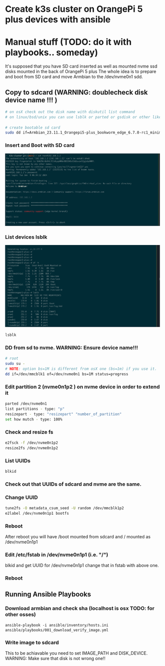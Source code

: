 # **Create k3s cluster on OrangePi 5 plus devices with ansible** 

# Manual stuff (TODO: do it with playbooks.. someday)
It's supposed that you have SD card inserted as well as mounted nvme ssd disks mounted in the back of OrangePi 5 plus
The whole idea is to prepare and boot from SD card and move Armbian to the /dev/nvme0n1 sdd. 

## Copy to sdcard (WARNING: doublecheck disk device name !!! )
```bash
# on osX check out the disk name with diskutil list command 
# on linux/bsd/unix you can use lsblk or parted or gsdisk or other like cdisk fdisk etc.

# create bootable sd card
sudo dd if=Armbian_23.11.1_Orangepi5-plus_bookworm_edge_6.7.0-rc1_minimal.img of=/dev/disk2 bs=1m status=progress
```

### Insert and Boot with SD card
![First login](./images/01_fist_login_script2.png)
### List devices lsblk
![Check devices ](./images/02_check_devices.png)
```bash
lsblk
```
### DD from sd to nvme. WARNING: Ensure device name!!!
```bash
# root
sudo su -
# NOTE: option bs=1M is different from osX one (bs=1m) if you use it. 
dd if=/dev/mmcblk1 of=/dev/nvme0n1 bs=1M status=progress
```
### Edit partition 2 (nvme0n1p2 ) on nvme device in order to extend it 
```bash
parted /dev/nvme0n1 
list partitions - type: "p"
resizepart - type: "resizepart" "number_of_partition"
set how mutch - type: 100%
```

### Check and resize fs 
```bash
e2fsck -f /dev/nvme0n1p2
resize2fs /dev/nvme0n1p2
```
### List UUIDs
```bash
blkid
```
### Check out that UUIDs of sdcard and nvme are the same.

### Change UUID 
```bash
tune2fs -O metadata_csum_seed -U random /dev/mmcblk1p2
e2label /dev/nvme0n1p1 bootfs
```

### Reboot 
After reboot you will have /boot mounted from sdcard and / mounted as /dev/nvme0n1p1

### Edit /etc/fstab in /dev/nvme0n1p1 (i.e. "/")
blkid and get UUID for /dev/nvme0n1p1
change that in fstab with above one.

### Reboot 




## Running Ansible Playbooks
### Download armbian and check sha (localhost is osx TODO: for other osses) 
```ansible
ansible-playbook -i ansible/inventory/hosts.ini ansible/playbooks/001_download_verify_image.yml
```

### Write image to sdcard
This to be achiavable you need to set IMAGE_PATH and DISK_DEVICE.
WARNING: Make sure that disk is not wrong one!!


